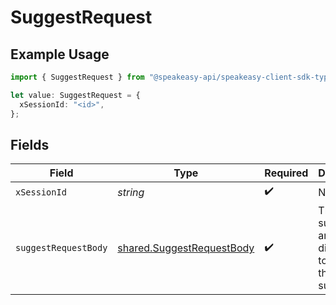 # SuggestRequest

## Example Usage

```typescript
import { SuggestRequest } from "@speakeasy-api/speakeasy-client-sdk-typescript/sdk/models/operations";

let value: SuggestRequest = {
  xSessionId: "<id>",
};
```

## Fields

| Field                                                                         | Type                                                                          | Required                                                                      | Description                                                                   |
| ----------------------------------------------------------------------------- | ----------------------------------------------------------------------------- | ----------------------------------------------------------------------------- | ----------------------------------------------------------------------------- |
| `xSessionId`                                                                  | *string*                                                                      | :heavy_check_mark:                                                            | N/A                                                                           |
| `suggestRequestBody`                                                          | [shared.SuggestRequestBody](../../../sdk/models/shared/suggestrequestbody.md) | :heavy_check_mark:                                                            | The OAS summary and diagnostics to use for the suggestion.                    |